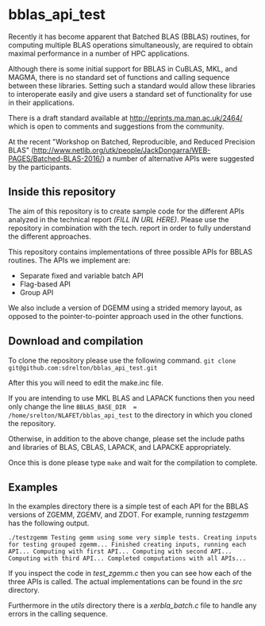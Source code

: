 # bblas_api_test

Recently it has become apparent that Batched BLAS (BBLAS) routines,
for computing multiple BLAS operations simultaneously,
are required to obtain maximal performance in a number of HPC applications.

Although there is some initial support for BBLAS in CuBLAS, MKL, and MAGMA,
there is no standard set of functions and calling sequence between these libraries.
Setting such a standard would allow these libraries to interoperate easily and
give users a standard set of functionality for use in their applications.

There is a draft standard available at http://eprints.ma.man.ac.uk/2464/
which is open to comments and suggestions from the community.

At the recent "Workshop on Batched, Reproducible, and Reduced Precision BLAS"
(http://www.netlib.org/utk/people/JackDongarra/WEB-PAGES/Batched-BLAS-2016/)
a number of alternative APIs were suggested by the participants.

## Inside this repository
The aim of this repository is to create sample code for the different APIs
analyzed in the technical report *(FILL IN URL HERE)*.
Please use the repository in combination with the tech. report in order
to fully understand the different approaches.

This repository contains implementations of three possible APIs for BBLAS routines.
The APIs we implement are:
- Separate fixed and variable batch API
- Flag-based API
- Group API

We also include a version of DGEMM using a strided memory layout, as opposed to the
pointer-to-pointer approach used in the other functions.

## Download and compilation
To clone the repository please use the following command.
`git clone git@github.com:sdrelton/bblas_api_test.git`

After this you will need to edit the make.inc file.

If you are intending to use MKL BLAS and LAPACK functions then you need only change the line
`BBLAS_BASE_DIR  = /home/srelton/NLAFET/bblas_api_test`
to the directory in which you cloned the repository.

Otherwise, in addition to the above change,
please set the include paths and libraries of BLAS, CBLAS, LAPACK, and LAPACKE appropriately.

Once this is done please type `make` and wait for the compilation to complete.

## Examples
In the examples directory there is a simple test of each API for the BBLAS versions of ZGEMM, ZGEMV, and ZDOT.
For example, running *testzgemm* has the following output.

`./testzgemm
Testing gemm using some very simple tests.
Creating inputs for testing grouped zgemm...
Finished creating inputs, running each API...
Computing with first API...
Computing with second API...
Computing with third API...
Completed computations with all APIs...`

If you inspect the code in *test_zgemm.c* then you can see how each of the three APIs is called.
The actual implementations can be found in the *src* directory.

Furthermore in the *utils* directory there is a *xerbla_batch.c* file to handle any errors in the calling sequence.
